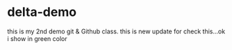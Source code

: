 # delta-demo
this is my 2nd demo git &amp; Github class.
this is new update for check this...ok i show in green color 
